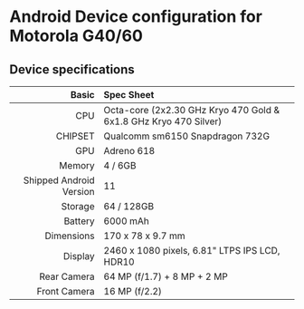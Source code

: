 # Android Device configuration for Motorola G40/60

## Device specifications

Basic   | Spec Sheet
-------:|:-------------------------
CPU     | Octa-core (2x2.30 GHz Kryo 470 Gold & 6x1.8 GHz Kryo 470 Silver)
CHIPSET | Qualcomm sm6150 Snapdragon 732G
GPU     | Adreno 618
Memory  | 4 / 6GB
Shipped Android Version | 11
Storage | 64 / 128GB
Battery | 6000 mAh
Dimensions | 170 x 78 x 9.7 mm
Display | 2460 x 1080 pixels, 6.81" LTPS IPS LCD, HDR10
Rear Camera  | 64 MP (f/1.7) + 8 MP + 2 MP
Front Camera | 16 MP (f/2.2)
